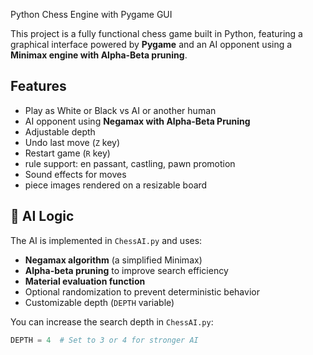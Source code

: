  Python Chess Engine with Pygame GUI 

This project is a fully functional chess game built in Python, featuring a graphical interface powered by **Pygame** and an AI opponent using a **Minimax engine with Alpha-Beta pruning**.

## Features

-  Play as White or Black vs AI or another human
-  AI opponent using **Negamax with Alpha-Beta Pruning**
-  Adjustable depth
-  Undo last move (`Z` key)
- Restart game (`R` key)
- rule support: en passant, castling, pawn promotion
- Sound effects for moves
- piece images rendered on a resizable board

## 🧠 AI Logic

The AI is implemented in `ChessAI.py` and uses:
- **Negamax algorithm** (a simplified Minimax)
- **Alpha-beta pruning** to improve search efficiency
- **Material evaluation function**
- Optional randomization to prevent deterministic behavior
- Customizable depth (`DEPTH` variable)

You can increase the search depth in `ChessAI.py`:
```python
DEPTH = 4  # Set to 3 or 4 for stronger AI
